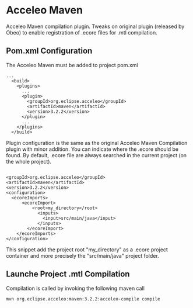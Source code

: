 Acceleo Maven
=============

Acceleo Maven compilation plugin. Tweaks on original plugin (released by Obeo) to enable registration of .ecore files for .mtl compilation.  

Pom.xml Configuration
----------------------

The Acceleo Maven must be added to project pom.xml
~~~
...
  <build>
    <plugins>
      ...
      <plugin>
        <groupId>org.eclipse.acceleo</groupId>
        <artifactId>maven</artifactId>
        <version>3.2.2</version>
      </plugin>
      ...
    </plugins>
  </build>
~~~

Plugin configuration is the same as the original Acceleo Maven Compilation plugin with minor addition. You can indicate where the .ecore should be found. By default, .ecore file are always searched in the current project (on the whole project).

~~~

<groupId>org.eclipse.acceleo</groupId>
<artifactId>maven</artifactId>
<version>3.2.2</version>
<configuration>
  <ecoreImports>
	  <ecoreImport>
		  <root>my_directory</root>
			<inputs>
			  <input>src/main/java</input>
			</inputs>
		</ecoreImport>
	</ecoreImports>
</configuration>
~~~

This snippet add the project root "my_directory" as a .ecore project container and more precisely the "src/main/java" project folder.

Launche Project .mtl Compilation
------------------------

Compilation is called by invoking the following maven call
~~~
mvn org.eclipse.acceleo:maven:3.2.2:acceleo-compile compile
~~~
